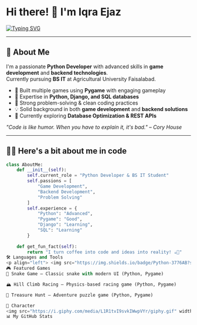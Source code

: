 # Hi there! 👋 I'm Iqra Ejaz  

[![Typing SVG](https://readme-typing-svg.herokuapp.com?font=Fira+Code&size=22&pause=1000&color=FF69B4&width=500&lines=Python+Developer+🐍;Backend+Developer+⚡;Game+Developer+🎮;Problem+Solver+🧩)](https://git.io/typing-svg)

---

## 💫 About Me  
I'm a passionate **Python Developer** with advanced skills in **game development** and **backend technologies**.  
Currently pursuing **BS IT** at Agricultural University Faisalabad.  

- 🚀 Built multiple games using **Pygame** with engaging gameplay  
- 🎯 Expertise in **Python, Django, and SQL databases**  
- 🌟 Strong problem-solving & clean coding practices  
- 💡 Solid background in both **game development** and **backend solutions**  
- 🧬 Currently exploring **Database Optimization & REST APIs**  

*"Code is like humor. When you have to explain it, it's bad." – Cory House*  

---

## 👩‍💻 Here's a bit about me in code  

```python
class AboutMe:
    def __init__(self):
        self.current_role = "Python Developer & BS IT Student"
        self.passions = [
            "Game Development",
            "Backend Development", 
            "Problem Solving"
        ]
        self.experience = {
            "Python": "Advanced",
            "Pygame": "Good", 
            "Django": "Learning",
            "SQL": "Learning"
        }
    
    def get_fun_fact(self):
        return "I turn coffee into code and ideas into reality! ☕🚀"
🛠️ Languages and Tools
<p align="left"> <img src="https://img.shields.io/badge/Python-3776AB?style=for-the-badge&logo=python&logoColor=white"/> <img src="https://img.shields.io/badge/Django-092E20?style=for-the-badge&logo=django&logoColor=white"/> <img src="https://img.shields.io/badge/Flask-000000?style=for-the-badge&logo=flask&logoColor=white"/> <img src="https://img.shields.io/badge/FastAPI-009688?style=for-the-badge&logo=fastapi&logoColor=white"/> <img src="https://img.shields.io/badge/SQL-4479A1?style=for-the-badge&logo=postgresql&logoColor=white"/> <img src="https://img.shields.io/badge/SQLite-003B57?style=for-the-badge&logo=sqlite&logoColor=white"/> <img src="https://img.shields.io/badge/PostgreSQL-336791?style=for-the-badge&logo=postgresql&logoColor=white"/> <img src="https://img.shields.io/badge/Pandas-150458?style=for-the-badge&logo=pandas&logoColor=white"/> <img src="https://img.shields.io/badge/NumPy-013243?style=for-the-badge&logo=numpy&logoColor=white"/> <img src="https://img.shields.io/badge/Matplotlib-003B57?style=for-the-badge&logo=plotly&logoColor=white"/> <img src="https://img.shields.io/badge/Jupyter-F37626?style=for-the-badge&logo=jupyter&logoColor=white"/> <img src="https://img.shields.io/badge/REST%20APIs-FF6F00?style=for-the-badge&logo=fastapi&logoColor=white"/> <img src="https://img.shields.io/badge/Git-F05032?style=for-the-badge&logo=git&logoColor=white"/> <img src="https://img.shields.io/badge/VSCode-007ACC?style=for-the-badge&logo=visual-studio-code&logoColor=white"/> <img src="https://img.shields.io/badge/Docker-2496ED?style=for-the-badge&logo=docker&logoColor=white"/> <img src="https://img.shields.io/badge/Heroku-430098?style=for-the-badge&logo=heroku&logoColor=white"/> </p>
🎮 Featured Games
🐍 Snake Game – Classic snake with modern UI (Python, Pygame)

🏔️ Hill Climb Racing – Physics-based racing game (Python, Pygame)

💎 Treasure Hunt – Adventure puzzle game (Python, Pygame)

👩 Character
<img src="https://i.giphy.com/media/L1R1tvI9svkIWwpVYr/giphy.gif" width="400" alt="Coder Girl working on laptop"/>
📊 My GitHub Stats

